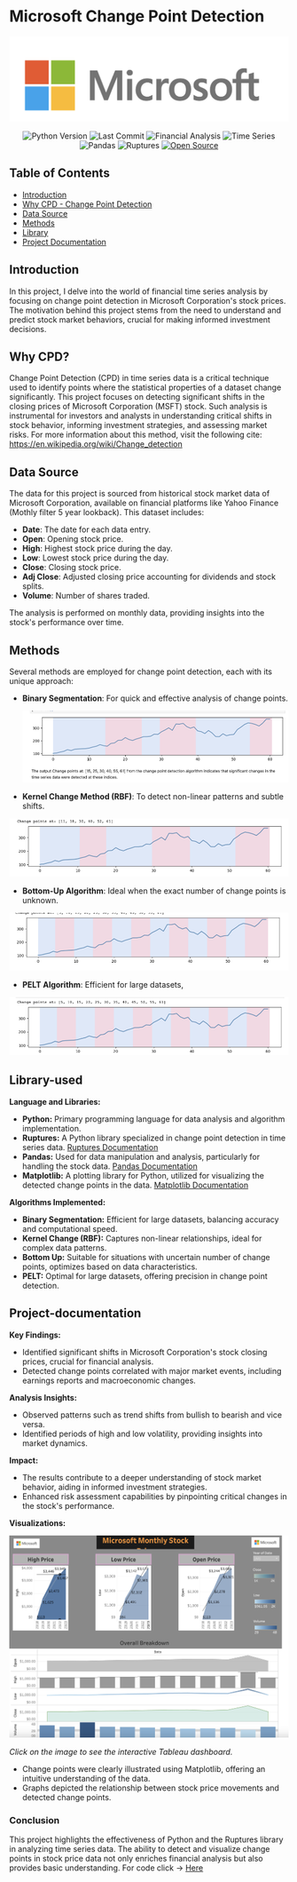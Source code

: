 # Microsoft Change Point Detection

<p align="center">
  <!-- Replace 'image_url' with the actual URL of your image -->
  <img src="msft.png" alt="Microsoft Change Point Detection">
</p>

<p align="center">
  <img src="https://img.shields.io/badge/Python_Version-3.10%2B-blue" alt="Python Version">
  <img src="https://img.shields.io/github/last-commit/dsrichard97/otherprojects" alt="Last Commit">
  <img src="https://img.shields.io/badge/Financial_Analysis-Trends-red" alt="Financial Analysis">
  <img src="https://img.shields.io/badge/STAT-Time_Series-blue" alt="Time Series">
  <img src="https://img.shields.io/badge/Python-Pandas-green" alt="Pandas">
  <img src="https://img.shields.io/badge/Python-Ruptures-orange" alt="Ruptures">
  <a href="https://github.com/ellerbrock/open-source-badges/">
    <img src="https://badges.frapsoft.com/os/v1/open-source.svg?v=103" alt="Open Source">
  </a>
</p>



## Table of Contents
- [Introduction](#introduction)
- [Why CPD - Change Point Detection](#why-cpd)
- [Data Source](#data-source)
- [Methods](#methods)
- [Library](#Library-used)
- [Project Documentation](#project-documentation)

## Introduction
In this project, I delve into the world of financial time series analysis by focusing on change point detection in Microsoft Corporation's stock prices. The motivation behind this project stems from the need to understand and predict stock market behaviors, crucial for making informed investment decisions.


## Why CPD?

Change Point Detection (CPD) in time series data is a critical technique used to identify points where the statistical properties of a dataset change significantly. This project focuses on detecting significant shifts in the closing prices of Microsoft Corporation (MSFT) stock. Such analysis is instrumental for investors and analysts in understanding critical shifts in stock behavior, informing investment strategies, and assessing market risks. For more information about this method, visit the following cite: https://en.wikipedia.org/wiki/Change_detection

## Data Source

The data for this project is sourced from historical stock market data of Microsoft Corporation, available on financial platforms like Yahoo Finance (Mothly filter 5 year lookback). This dataset includes:

- **Date**: The date for each data entry.
- **Open**: Opening stock price.
- **High**: Highest stock price during the day.
- **Low**: Lowest stock price during the day.
- **Close**: Closing stock price.
- **Adj Close**: Adjusted closing price accounting for dividends and stock splits.
- **Volume**: Number of shares traded.

The analysis is performed on monthly data, providing insights into the stock's performance over time.

## Methods

Several methods are employed for change point detection, each with its unique approach:

- **Binary Segmentation**: For quick and effective analysis of change points.
  <p align="center">
  <!-- Replace 'image_url' with the actual URL of your image -->
  <img src="binseg.png" alt="Microsoft Change Point Detection">
</p>

- **Kernel Change Method (RBF)**: To detect non-linear patterns and subtle shifts.
<p align="center">
  <!-- Replace 'image_url' with the actual URL of your image -->
  <img src="kern.png" alt="Microsoft Change Point Detection">
</p>

- **Bottom-Up Algorithm**: Ideal when the exact number of change points is unknown.
<p align="center">
  <!-- Replace 'image_url' with the actual URL of your image -->
  <img src="bottomup.png" alt="Microsoft Change Point Detection">
</p>

- **PELT Algorithm**: Efficient for large datasets,
<p align="center">
  <!-- Replace 'image_url' with the actual URL of your image -->
  <img src="pelt.png" alt="Microsoft Change Point Detection">
</p>


## Library-used
**Language and Libraries:**

- **Python:** Primary programming language for data analysis and algorithm implementation.
- **Ruptures:** A Python library specialized in change point detection in time series data. [Ruptures Documentation](https://centre-borelli.github.io/ruptures-docs/)
- **Pandas:** Used for data manipulation and analysis, particularly for handling the stock data. [Pandas Documentation](https://pandas.pydata.org/pandas-docs/stable/)
- **Matplotlib:** A plotting library for Python, utilized for visualizing the detected change points in the data. [Matplotlib Documentation](https://matplotlib.org/stable/contents.html)

**Algorithms Implemented:**

- **Binary Segmentation:** Efficient for large datasets, balancing accuracy and computational speed.
- **Kernel Change (RBF):** Captures non-linear relationships, ideal for complex data patterns.
- **Bottom Up:** Suitable for situations with uncertain number of change points, optimizes based on data characteristics.
- **PELT:** Optimal for large datasets, offering precision in change point detection.

## Project-documentation
**Key Findings:**

- Identified significant shifts in Microsoft Corporation's stock closing prices, crucial for financial analysis.
- Detected change points correlated with major market events, including earnings reports and macroeconomic changes.

**Analysis Insights:**

- Observed patterns such as trend shifts from bullish to bearish and vice versa.
- Identified periods of high and low volatility, providing insights into market dynamics.

**Impact:**

- The results contribute to a deeper understanding of stock market behavior, aiding in informed investment strategies.
- Enhanced risk assessment capabilities by pinpointing critical changes in the stock's performance.

**Visualizations:**

[![Tableau Visualization of Microsoft Monthly Price](tab.png)](https://public.tableau.com/views/MicrosoftMonthlyPrice/Story1?:language=en-US&:display_count=n&:origin=viz_share_link)

*Click on the image to see the interactive Tableau dashboard.*

- Change points were clearly illustrated using Matplotlib, offering an intuitive understanding of the data.
- Graphs depicted the relationship between stock price movements and detected change points.

### Conclusion

This project highlights the effectiveness of Python and the Ruptures library in analyzing time series data. The ability to detect and visualize change points in stock price data not only enriches financial analysis but also provides basic understanding. For code click -> [Here](https://github.com/dsrichard97/msft_CPD/blob/main/MSFT%20Change%20Point%20Detection.ipynb)





